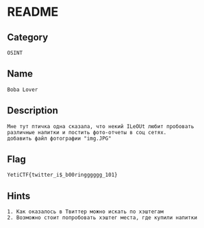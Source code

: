 # README

## Category

```
OSINT
```

## Name

```
Boba Lover
```

## Description

```
Мне тут птичка одна сказала, что некий ILeOUt любит пробовать различные напитки и постить фото-отчеты в соц сетях. 
добавить файл фотографии "img.JPG"
```

## Flag

```
YetiCTF{twitter_i$_b00ringggggg_101}
```

## Hints

```
1. Как оказалось в Твиттер можно искать по хэштегам
2. Возможно стоит попробовать хэштег места, где купили напитки
```
